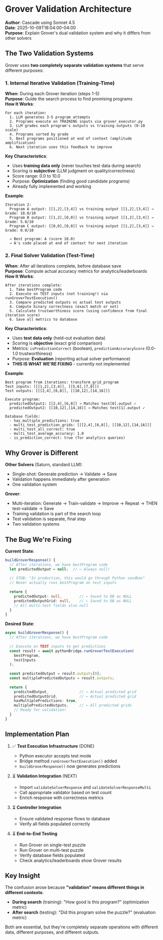 # Grover Validation Architecture

**Author**: Cascade using Sonnet 4.5  
**Date**: 2025-10-09T18:04:00-04:00  
**Purpose**: Explain Grover's dual validation system and why it differs from other solvers

## The Two Validation Systems

Grover uses **two completely separate validation systems** that serve different purposes:

### 1. Internal Iterative Validation (Training-Time)

**When**: During each Grover iteration (steps 1-5)  
**Purpose**: Guide the search process to find promising programs  
**How It Works**:
```
For each iteration:
  1. LLM generates 3-5 program attempts
  2. Programs execute on TRAINING inputs via grover_executor.py
  3. LLM grades each program's outputs vs training outputs (0-10 scale)
  4. Programs sorted by grade
  5. Best programs positioned at end of context (amplitude amplification)
  6. Next iteration uses this feedback to improve
```

**Key Characteristics**:
- Uses **training data only** (never touches test data during search)
- Scoring is **subjective** (LLM judgment on quality/correctness)
- Score range: 0.0 to 10.0
- Purpose: **Optimization** (finding good candidate programs)
- Already fully implemented and working

**Example**:
```
Iteration 2:
  Program A output: [[1,2],[3,4]] vs training output [[1,2],[3,4]] → Grade: 10.0/10
  Program B output: [[1,2],[0,0]] vs training output [[1,2],[3,4]] → Grade: 5.0/10
  Program C output: [[0,0],[0,0]] vs training output [[1,2],[3,4]] → Grade: 0.0/10
  
  → Best program: A (score 10.0)
  → A's code placed at end of context for next iteration
```

### 2. Final Solver Validation (Test-Time)

**When**: After all iterations complete, before database save  
**Purpose**: Compute actual accuracy metrics for analytics/leaderboards  
**How It Works**:
```
After iterations complete:
  1. Take bestProgram code
  2. Execute on TEST inputs (not training!) via runGroverTestExecution()
  3. Compare predicted outputs vs actual test outputs
  4. Compute binary correctness (exact match or not)
  5. Calculate trustworthiness score (using confidence from final iteration score)
  6. Save all metrics to database
```

**Key Characteristics**:
- Uses **test data only** (held-out evaluation data)
- Scoring is **objective** (exact grid comparison)
- Metrics: `isPredictionCorrect` (boolean), `predictionAccuracyScore` (0.0-1.0 trustworthiness)
- Purpose: **Evaluation** (reporting actual solver performance)
- **THIS IS WHAT WE'RE FIXING** - currently not implemented

**Example**:
```
Best program from iterations: transform_grid_program
Test inputs: [[[1,2],[3,4]], [[5,6],[7,8]]]
Test outputs: [[[2,4],[6,8]], [[10,12],[14,16]]]

Execute program:
  predictedOutput1: [[2,4],[6,8]] → Matches test[0].output ✓
  predictedOutput2: [[10,12],[14,16]] → Matches test[1].output ✓

Database fields:
  - has_multiple_predictions: true
  - multi_test_prediction_grids: [[[2,4],[6,8]], [[10,12],[14,16]]]
  - multi_test_all_correct: true
  - multi_test_average_accuracy: 1.0
  - is_prediction_correct: true (for analytics queries)
```

## Why Grover is Different

**Other Solvers** (Saturn, standard LLM):
- Single-shot: Generate prediction → Validate → Save
- Validation happens immediately after generation
- One validation system

**Grover**:
- Multi-iteration: Generate → Train-validate → Improve → Repeat → THEN test-validate → Save
- Training validation is part of the search loop
- Test validation is separate, final step
- Two validation systems

## The Bug We're Fixing

**Current State**:
```typescript
buildGroverResponse() {
  // After iterations, we have bestProgram code
  let predictedOutput = null;  // ← Always null!
  
  // STUB: "In production, this would go through Python sandbox"
  // Never actually runs bestProgram on test inputs
  
  return {
    predictedOutput: null,        // ← Saved to DB as NULL
    predictedOutputGrid: null,    // ← Saved to DB as NULL
    // All multi-test fields also null
  }
}
```

**Desired State**:
```typescript
async buildGroverResponse() {
  // After iterations, we have bestProgram code
  
  // Execute on TEST inputs to get predictions
  const result = await pythonBridge.runGroverTestExecution(
    bestProgram,
    testInputs
  );
  
  const predictedOutput = result.outputs[0];
  const multiplePredictedOutputs = result.outputs;
  
  return {
    predictedOutput,              // ← Actual predicted grid
    predictedOutputGrid,          // ← Actual predicted grid
    hasMultiplePredictions: true,
    multiplePredictedOutputs,     // ← All predicted grids
    // Ready for validation!
  }
}
```

## Implementation Plan

1. ✅ **Test Execution Infrastructure** (DONE)
   - Python executor accepts test mode
   - Bridge method `runGroverTestExecution()` added
   - `buildGroverResponse()` now generates predictions

2. ⏳ **Validation Integration** (NEXT)
   - Import `validateSolverResponse` and `validateSolverResponseMulti`
   - Call appropriate validator based on test count
   - Enrich response with correctness metrics

3. ⏳ **Controller Integration**
   - Ensure validated response flows to database
   - Verify all fields populated correctly

4. ⏳ **End-to-End Testing**
   - Run Grover on single-test puzzle
   - Run Grover on multi-test puzzle
   - Verify database fields populated
   - Check analytics/leaderboards show Grover results

## Key Insight

The confusion arose because **"validation" means different things in different contexts**:

- **During search** (training): "How good is this program?" (optimization metric)
- **After search** (testing): "Did this program solve the puzzle?" (evaluation metric)

Both are essential, but they're completely separate operations with different data, different purposes, and different outputs.
